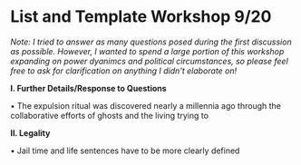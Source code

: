 # List and Template Workshop 9/20

*Note: I tried to answer as many questions posed during the first discussion as possible. However, I wanted to spend a large portion of this workshop expanding on power dyanimcs and political circumstances, so please feel free to ask for clarification on anything I didn't elaborate on!*


**I. Further Details/Response to Questions**

•	The expulsion ritual was discovered nearly a millennia ago through the collaborative efforts of ghosts and the living trying to 

**II. Legality**

•	Jail time and life sentences have to be more clearly defined
